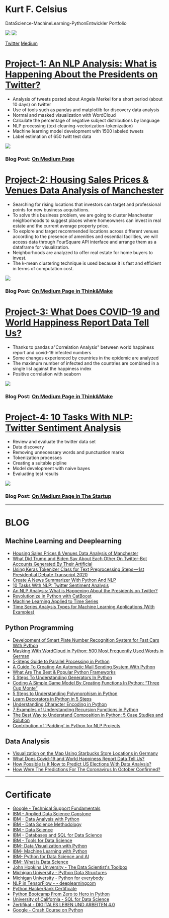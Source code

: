 # Kurt F. Celsius
DataScience-MachineLearning-PythonEntwickler Portfolio

![](/images/Webp.net-resizeimage.png)                                         ![](/images/medium_trancp.png)

[Twitter](https://twitter.com/MakePublication)                                [Medium](https://kurt-celsius.medium.com/)

# [Project-1: An NLP Analysis: What is Happening About the Presidents on Twitter?](https://github.com/fk-pixel/Medium/tree/master/tw_merkel_project)
- Analysis of tweets posted about Angela Merkel for a short period (about 10 days) on twitter
- Use of tools such as pandas and matplotlib for discovery data analysis
- Normal and masked visualization with WordCloud
- Calculate the percentage of negative subject distributions by language
- NLP processing (text cleaning-vectorization-tokenization) 
- Machine learning model development with 1500 labeled tweets
- Label estimation of 650 twitt test data

![](/images/1_AzYpwgU97-_SsJGWW0lZTg.png)

### Blog Post: [On Medium Page](https://kurt-celsius.medium.com/will-the-president-go-home-due-to-the-corona-crisis-the-epidemic-and-the-changing-sentiments-on-14bd99943f1a)



# [Project-2: Housing Sales Prices & Venues Data Analysis of Manchester](https://github.com/fk-pixel/Capstone-Projekt-fk-pixel/blob/master/Manchester%20Sale%20of%20House%20Suitable%20Place%20.ipynb)
-  Searching for rising locations that investors can target and professional points for new business acquisitions.
- To solve this business problem, we are going to cluster Manchester neighborhoods to suggest places where homeowners can invest in real estate and the current average property price.
- To explore and target recommended locations across different venues according to the presence of amenities and essential facilities, we will access data through FourSquare API interface and arrange them as a dataframe for visualization.
- Neighborhoods are analyzed to offer real estate for home buyers to invest.
- The k-mean clustering technique is used because it is fast and efficient in terms of computation cost.

![](/images/manchester_knn_project.png)

### Blog Post: [On Medium Page in Think&Make](https://medium.com/think-make/housing-sales-prices-venues-data-analysis-of-manchester-95f07228a7dc) 


 
# [Project-3: What Does COVID-19 and World Happiness Report Data Tell Us?](https://github.com/fk-pixel/Coursera-Project-Network/blob/master/Covid19_DataAnalysis%20.ipynb)
- Thanks to pandas a"Correlation Analysis" between world happiness report and covid-19 infected numbers
- Some changes experienced by countries in the epidemic are analyzed
- The maximum number of infected and the countries are combined in a single list against the happiness index
- Positive correlation with seaborn

![](/images/covid-19_and_happiness_report.png)



### Blog Post: [On Medium Page in Think&Make](https://medium.com/think-make/what-does-covid-19-and-world-happiness-report-data-tell-us-c76bdd44b7ac)

# [Project-4: 10 Tasks With NLP: Twitter Sentiment Analysis](https://github.com/fk-pixel/Medium/tree/master/twitter_sentiment_analysis)
- Review and evaluate the twitter data set
- Data discovery
- Removing unnecessary words and punctuation marks
- Tokenization processes
- Creating a suitable pipline
- Model development with naive bayes
- Evaluating test results

![](/images/1_iBp2wPbgkdm7l9_GoFgzGw.png)

### Blog Post: [On Medium Page in The Startup](https://kurt-celsius.medium.com/10-tasks-with-nlp-twitter-sentiment-analysis-fb1a2757d91f)


---
# BLOG

## Machine Learning and Deeplearning
- [Housing Sales Prices & Venues Data Analysis of Manchester](https://medium.com/think-make/housing-sales-prices-venues-data-analysis-of-manchester-95f07228a7dc) 
- [What Did Trump and Biden Say About Each Other On Twitter-Bot Accounts Generated By Their Artificial](https://medium.com/datadriveninvestor/what-did-trump-and-biden-say-about-each-other-on-twitter-generated-by-their-artificial-960e76b8d52b) 
- [Using Keras Tokenizer Class for Text Preprocessing Steps — 1st Presidential Debate Transcript 2020](https://medium.com/an-idea/using-keras-tokenizer-class-for-text-preprocessing-steps-1st-presidential-debate-transcript-2020-e5ab9e5c8655)
- [Create A News Summarizer With Python And NLP](https://medium.com/python-in-plain-english/build-a-news-summarizer-summarize-from-news-sites-with-nlp-in-python-db17f800563c)
- [10 Tasks With NLP: Twitter Sentiment Analysis](https://medium.com/swlh/10-tasks-with-nlp-twitter-sentiment-analysis-fb1a2757d91f)
- [An NLP Analysis: What is Happening About the Presidents on Twitter?](https://medium.com/datadriveninvestor/will-the-president-go-home-due-to-the-corona-crisis-the-epidemic-and-the-changing-sentiments-on-14bd99943f1a)
-  [Revolutionize in Python with CatBoost](https://medium.com/ai-in-plain-english/revolutionize-in-python-with-catboost-b5443714160e)
-  [Machine Learning Applied to Time Series](https://medium.com/ai-in-plain-english/machine-learning-applied-to-time-series-7b1c2bb3c99c)
-  [Time Series Analysis Types for Machine Learning Applications (With Examples)](https://medium.com/ai-in-plain-english/time-series-analysis-types-for-machine-learning-applications-with-examples-ebe203e7ede0)

## Python Programming
- [Development of Smart Plate Number Recognition System for Fast Cars With Python](https://medium.com/swlh/development-of-smart-plate-number-recognition-system-for-fast-cars-with-python-8643365b73b6)
- [Masking With WordCloud in Python: 500 Most Frequently Used Words in German](https://medium.com/swlh/masking-with-wordcloud-in-python-500-most-frequently-used-words-in-german-c0e865e911bb) 
- [5-Steps Guide to Parallel Processing in Python](https://medium.com/swlh/5-step-guide-to-parallel-processing-in-python-ac0ecdfcea09)
- [A Guide To Creating An Automatic Mail Sending System With Python](https://medium.com/datadriveninvestor/a-guide-to-creating-an-automatic-mail-sending-system-with-python-c39ffbc5f7f3)
- [What Are The Best & Popular Python Frameworks](https://medium.com/python-in-plain-english/what-are-the-best-popular-python-freamworks-4379f4a6e37c)
- [5 Steps To Understanding Generators In Python](https://medium.com/python-in-plain-english/5-steps-for-understanding-generators-in-python-2349ea4c5497)
- [Coding A Simple Game Model By Creating Functions In Python: “Three Cup Monte”](https://medium.com/python-in-plain-english/coding-a-simple-game-model-by-creating-functions-in-python-three-cup-monte-fb13f352123b)
- [5 Steps to Understanding Polymorphism in Python](https://medium.com/python-in-plain-english/5-steps-to-understanding-polymorphism-in-python-339538c79e94)
- [Learn Decorators in Python in 5 Steps](https://medium.com/python-in-plain-english/5-steps-learn-to-use-decorators-in-python-cf5ef20e17ff)
- [Understanding Character Encoding in Python](https://medium.com/python-in-plain-english/understanding-character-encoding-in-python-79b87bc3fd88) 
- [7 Examples of Understanding Recursion Functions in Python](https://medium.com/codex/7-examples-of-understanding-recursion-functions-in-python-73dbaac0967a)
- [The Best Way to Understand Composition in Python: 5 Case Studies and Solution](https://medium.com/swlh/the-best-way-to-understand-composition-in-python-5-case-studies-and-solution-4b23a6a2cc38)
- [Contribution of ‘Padding’ in Python for NLP Projects](https://medium.com/datadriveninvestor/padding-used-in-nlp-are-they-improvers-2f4613bd3648)
 

## Data Analysis
- [Visualization on the Map Using Starbucks Store Locations in Germany](https://medium.com/think-make/visualization-on-the-map-using-starbucks-store-locations-in-germany-d9e3be56ea1b)
- [What Does Covid-19 and World Happiness Report Data Tell Us?](https://medium.com/think-make/what-does-covid-19-and-world-happiness-report-data-tell-us-c76bdd44b7ac)
- [How Possible Is It Now to Predict US Elections With Data Analysis?](https://medium.com/swlh/how-possible-is-it-now-to-predict-us-elections-with-data-analysis-1f50db9d734a)
- [How Were The Predictions For The Coronavirus In October Confirmed?](https://medium.com/datadriveninvestor/how-were-the-predictions-for-the-coronavirus-in-october-confirmed-f4ce4f510006)

---
# Certificate
- [Google - Technical Support Fundamentals](https://www.coursera.org/learn/technical-support-fundamentals)
- [IBM - Applied Data Science Capstone](https://www.coursera.org/learn/applied-data-science-capstone)
- [IBM - Data Analysis with Python](https://www.coursera.org/learn/data-analysis-with-python)
- [IBM - Data Science Methodology](https://www.coursera.org/learn/data-science-methodology)
- [IBM - Data Science]()
- [IBM - Databases and SQL for Data Science](https://www.coursera.org/learn/sql-data-science)
- [IBM - Tools for Data Science](https://www.coursera.org/learn/open-source-tools-for-data-science)
- [IBM- Data Visualization with Python](https://www.coursera.org/learn/python-for-data-visualization)
- [IBM- Machine Learning with Python](https://www.coursera.org/learn/machine-learning-with-python)
- [IBM- Python for Data Science and AI](https://www.coursera.org/learn/python-for-applied-data-science-ai)
- [IBM- What is Data Science]()
- [John Hopkins University - The Data Scientist's Toolbox](https://www.coursera.org/learn/data-scientists-tools)
- [Michigan University - Python Data Structures](https://www.coursera.org/learn/python-data)
- [Michigan University - Python for everybody](https://www.coursera.org/learn/python?specialization=python)
- [NLP in TensorFlow - - deeplearningcom](https://www.coursera.org/learn/natural-language-processing-tensorflow)
- [Python HackerRank Certificate](https://www.hackerrank.com/skills-verification/python_basic)
- [Python Bootcamp From Zero to Hero in Python](https://www.udemy.com/course/complete-python-bootcamp/?utm_source=adwords&utm_medium=udemyads&utm_campaign=Python_v.PROF_la.EN_cc.ROW_ti.7380&utm_content=deal4584&utm_term=_._ag_85724077624_._ad_437497333665_._kw__._de_c_._dm__._pl__._ti_dsa-774930046209_._li_1004611_._pd__._&matchtype=b&gclid=CjwKCAiAmrOBBhA0EiwArn3mfDluGqK4mz0dczEnw7v0DMCJnFp9A4P1NAzHFLed8he-jBCsRIe4EBoCbpoQAvD_BwE)
- [University of California - SQL for Data Science](https://www.coursera.org/learn/sql-for-data-science)
- [Zertifikat - DIGITALES LEBEN UND ARBEITEN 4.0](https://www.karrieretutor.de/)
- [Google - Crash Course on Python](https://www.coursera.org/learn/python-crash-course?utm_source=gg&utm_medium=sem&utm_campaign=06-PythonforEverybody-ROW&utm_content=06-PythonforEverybody-ROW&campaignid=6493101579&adgroupid=111505143509&device=c&keyword=&matchtype=b&network=g&devicemodel=&adpostion=&creativeid=475026818346&hide_mobile_promo&gclid=CjwKCAiAmrOBBhA0EiwArn3mfLqA4lRu201yyJtjp2k3J3Q2peliLff5safNKBiS1sG6h6azAf8XoBoC5PUQAvD_BwE)


